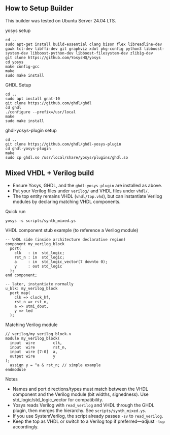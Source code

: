 ## How to Setup Builder
This builder was tested on Ubuntu Server 24.04 LTS. 

yosys setup
```
cd ..
sudo apt-get install build-essential clang bison flex libreadline-dev gawk tcl-dev libffi-dev git graphviz xdot pkg-config python3 libboost-system-dev libboost-python-dev libboost-filesystem-dev zlib1g-dev
git clone https://github.com/YosysHQ/yosys
cd yosys
make config-gcc
make
sudo make install
```

GHDL Setup
```
cd ..
sudo apt install gnat-10
git clone https://github.com/ghdl/ghdl
cd ghdl
./configure --prefix=/usr/local
make
sudo make install
```

ghdl-yosys-plugin setup
```
cd ..
git clone https://github.com/ghdl/ghdl-yosys-plugin
cd ghdl-yosys-plugin
make
sudo cp ghdl.so /usr/local/share/yosys/plugins/ghdl.so
```

## Mixed VHDL + Verilog build

- Ensure Yosys, GHDL, and the `ghdl-yosys-plugin` are installed as above.
- Put your Verilog files under `verilog/` and VHDL files under `vhdl/`.
- The top entity remains VHDL (`vhdl/top.vhd`), but can instantiate Verilog modules by declaring matching VHDL components.

Quick run
```
yosys -s scripts/synth_mixed.ys
```

VHDL component stub example (to reference a Verilog module)
```
-- VHDL side (inside architecture declarative region)
component my_verilog_block
  port(
    clk   : in  std_logic;
    rst_n : in  std_logic;
    a     : in  std_logic_vector(7 downto 0);
    y     : out std_logic
  );
end component;

-- later, instantiate normally
u_blk: my_verilog_block
  port map(
    clk => clock_hf,
    rst_n => rst_n,
    a => utmi_dout,
    y => led
  );
```

Matching Verilog module
```
// verilog/my_verilog_block.v
module my_verilog_block(
  input  wire        clk,
  input  wire        rst_n,
  input  wire [7:0]  a,
  output wire        y
);
  assign y = ^a & rst_n; // simple example
endmodule
```

Notes
- Names and port directions/types must match between the VHDL component and the Verilog module (bit widths, signedness). Use std_logic/std_logic_vector for compatibility.
- Yosys reads Verilog with `read_verilog` and VHDL through the GHDL plugin, then merges the hierarchy. See `scripts/synth_mixed.ys`.
- If you use SystemVerilog, the script already passes `-sv` to `read_verilog`.
- Keep the top as VHDL or switch to a Verilog top if preferred—adjust `-top` accordingly.
